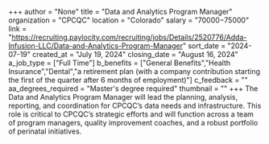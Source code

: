 +++
author = "None"
title = "Data and Analytics Program Manager"
organization = "CPCQC"
location = "Colorado"
salary = "$70000-$75000"
link = "https://recruiting.paylocity.com/recruiting/jobs/Details/2520776/Adda-Infusion-LLC/Data-and-Analytics-Program-Manager"
sort_date = "2024-07-19"
created_at = "July 19, 2024"
closing_date = "August 16, 2024"
a_job_type = ["Full Time"]
b_benefits = ["General Benefits","Health Insurance","Dental","a retirement plan (with a company contribution starting the first of the quarter after 6 months of employment)"]
c_feedback = ""
aa_degrees_required = "Master's degree required"
thumbnail = ""
+++
The Data and Analytics Program Manager will lead the planning, analysis, reporting, and coordination for CPCQC’s data needs and infrastructure. This role is critical to CPCQC’s strategic efforts and will function across a team of program managers, quality improvement coaches, and a robust portfolio of perinatal initiatives. 